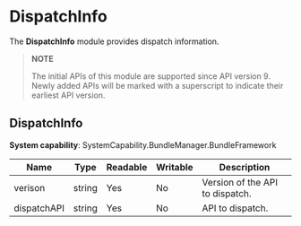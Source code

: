 # DispatchInfo

The **DispatchInfo** module provides dispatch information.

> **NOTE**
>
> The initial APIs of this module are supported since API version 9. Newly added APIs will be marked with a superscript to indicate their earliest API version.

## DispatchInfo

**System capability**: SystemCapability.BundleManager.BundleFramework

| Name       | Type  | Readable| Writable| Description                    |
| ----------- | ------ | ---- | ---- | ------------------------ |
| verison     | string | Yes  | No  | Version of the API to dispatch.|
| dispatchAPI | string | Yes  | No  | API to dispatch.    |
